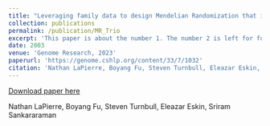 ```yaml
---
title: "Leveraging family data to design Mendelian Randomization that is provably robust to population stratification"
collection: publications
permalink: /publication/MR_Trio
excerpt: 'This paper is about the number 1. The number 2 is left for future work.'
date: 2003
venue: 'Genome Research, 2023'
paperurl: 'https://genome.cshlp.org/content/33/7/1032'
citation: 'Nathan LaPierre, Boyang Fu, Steven Turnbull, Eleazar Eskin, Sriram Sankararaman'
---
```

[Download paper here](https://genome.cshlp.org/content/33/7/1032)

Nathan LaPierre, Boyang Fu, Steven Turnbull, Eleazar Eskin, Sriram Sankararaman
